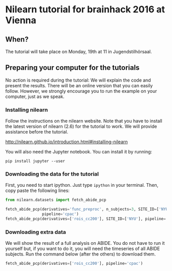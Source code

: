 # Nilearn tutorial for brainhack 2016 at Vienna

## When?

The tutorial will take place on Monday, 19th at 11 in Jugendstilhörsaal.

## Preparing your computer for the tutorials

No action is required during the tutorial: We will explain the code and present
the results. There will be an online version that you can easily follow.
However, we strongly encourage you to run the example on your computer, just as
we speak.

### Installing nilearn

Follow the instructions on the nilearn website. Note that you have to install
the latest version of nilearn (2.6) for the tutorial to work. We will provide
assistance before the tutorial.

http://nilearn.github.io/introduction.html#installing-nilearn

You will also need the Jupyter notebook. You can install it by running:

`pip install jupyter --user`

### Downloading the data for the tutorial

First, you need to start ipython. Just type `ipython` in your terminal. Then,
copy paste the following lines:

```python
from nilearn.datasets import fetch_abide_pcp

fetch_abide_pcp(derivatives='func_preproc', n_subjects=3, SITE_ID=['NYU'],
                pipeline='cpac')
fetch_abide_pcp(derivatives=['rois_cc200'], SITE_ID=['NYU'], pipeline='cpac')
```

### Downloading extra data

We will show the result of a full analysis on ABIDE. You do not have to run it
yourself but, if you want to do it, you will need the timeseries of all ABIDE
subjects. Run the command below (after the others) to download them.

```python
fetch_abide_pcp(derivatives=['rois_cc200'], pipeline='cpac')
```

